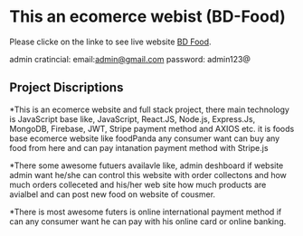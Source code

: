 # This an ecomerce webist (BD-Food)

Please clicke on the linke to see live website [BD Food](https://github.com/facebook/create-react-app).
 
admin cratincial: email:admin@gmail.com password: admin123@

## Project Discriptions

*This is an ecomerce website and full stack project, there main technology is JavaScript base like, JavaScript, React.JS, Node.js, Express.Js, MongoDB, Firebase, JWT, Stripe payment method and AXIOS etc. it is foods base ecomerce website like foodPanda any consumer want can buy any food from here and can pay intanation payment method with Stripe.js

*There some awesome futuers availavle like, admin deshboard if website admin want he/she can control this website with order collectons and how much orders colleceted and his/her web site how much products are avialbel and can post new food on website of cousmer.

*There is most awesome futers is online international payment method if can any consumer want he can pay with his online card or online banking.


